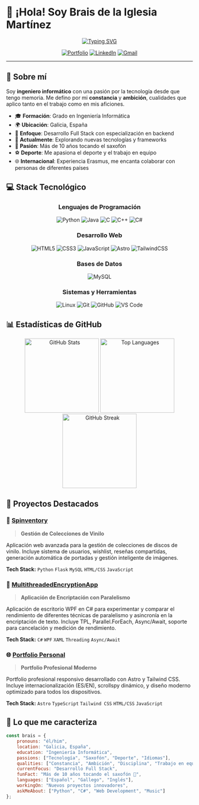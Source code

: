 # 👋 ¡Hola! Soy Brais de la Iglesia Martínez

<div align="center">

[![Typing SVG](https://readme-typing-svg.herokuapp.com?font=Fira+Code&size=30&pause=1000&color=00F5FF&center=true&vCenter=true&width=600&lines=Ingeniero+Inform%C3%A1tico;Desarrollador+Full+Stack;De+Galicia%2C+Espa%C3%B1a;Apasionado+por+la+tecnolog%C3%ADa)](https://git.io/typing-svg)

[![Portfolio](https://img.shields.io/badge/Portfolio-FF5722?style=for-the-badge&logo=todoist&logoColor=white)](https://tu-portfolio.vercel.app)
[![LinkedIn](https://img.shields.io/badge/LinkedIn-0077B5?style=for-the-badge&logo=linkedin&logoColor=white)](https://linkedin.com/in/braisdlim)
[![Gmail](https://img.shields.io/badge/Gmail-D14836?style=for-the-badge&logo=gmail&logoColor=white)](mailto:tu-email@gmail.com)

</div>

---

## 🚀 Sobre mí

Soy **ingeniero informático** con una pasión por la tecnología desde que tengo memoria. Me defino por mi **constancia** y **ambición**, cualidades que aplico tanto en el trabajo como en mis aficiones.

- 🎓 **Formación**: Grado en Ingeniería Informática
- 🌍 **Ubicación**: Galicia, España
- 🎯 **Enfoque**: Desarrollo Full Stack con especialización en backend
- 🌱 **Actualmente**: Explorando nuevas tecnologías y frameworks
- 🎷 **Pasión**: Más de 10 años tocando el saxofón
- ⚽ **Deporte**: Me apasiona el deporte y el trabajo en equipo
- 🌐 **Internacional**: Experiencia Erasmus, me encanta colaborar con personas de diferentes países

## 💻 Stack Tecnológico

<div align="center">

### Lenguajes de Programación
![Python](https://img.shields.io/badge/Python-3776AB?style=for-the-badge&logo=python&logoColor=white)
![Java](https://img.shields.io/badge/Java-ED8B00?style=for-the-badge&logo=openjdk&logoColor=white)
![C](https://img.shields.io/badge/C-00599C?style=for-the-badge&logo=c&logoColor=white)
![C++](https://img.shields.io/badge/C%2B%2B-00599C?style=for-the-badge&logo=c%2B%2B&logoColor=white)
![C#](https://img.shields.io/badge/C%23-239120?style=for-the-badge&logo=c-sharp&logoColor=white)

### Desarrollo Web
![HTML5](https://img.shields.io/badge/HTML5-E34F26?style=for-the-badge&logo=html5&logoColor=white)
![CSS3](https://img.shields.io/badge/CSS3-1572B6?style=for-the-badge&logo=css3&logoColor=white)
![JavaScript](https://img.shields.io/badge/JavaScript-F7DF1E?style=for-the-badge&logo=javascript&logoColor=black)
![Astro](https://img.shields.io/badge/Astro-FF5D01?style=for-the-badge&logo=astro&logoColor=white)
![TailwindCSS](https://img.shields.io/badge/Tailwind_CSS-38B2AC?style=for-the-badge&logo=tailwind-css&logoColor=white)

### Bases de Datos
![MySQL](https://img.shields.io/badge/MySQL-005C84?style=for-the-badge&logo=mysql&logoColor=white)

### Sistemas y Herramientas
![Linux](https://img.shields.io/badge/Linux-FCC624?style=for-the-badge&logo=linux&logoColor=black)
![Git](https://img.shields.io/badge/Git-F05032?style=for-the-badge&logo=git&logoColor=white)
![GitHub](https://img.shields.io/badge/GitHub-100000?style=for-the-badge&logo=github&logoColor=white)
![VS Code](https://img.shields.io/badge/VS_Code-007ACC?style=for-the-badge&logo=visual-studio-code&logoColor=white)

</div>

## 📊 Estadísticas de GitHub

<div align="center">
  <img src="https://github-readme-stats.vercel.app/api?username=Braisdlim&show_icons=true&theme=tokyonight&hide_border=true&count_private=true" alt="GitHub Stats" height="200"/>
  <img src="https://github-readme-stats.vercel.app/api/top-langs/?username=Braisdlim&layout=compact&theme=tokyonight&hide_border=true" alt="Top Languages" height="200"/>
</div>

<div align="center">
  <img src="https://github-readme-streak-stats.herokuapp.com/?user=Braisdlim&theme=tokyonight&hide_border=true" alt="GitHub Streak" height="200"/>
</div>

## 🚀 Proyectos Destacados

### 🎵 [Spinventory](https://github.com/Braisdlim/Spinventory)
> **Gestión de Colecciones de Vinilo**

Aplicación web avanzada para la gestión de colecciones de discos de vinilo. Incluye sistema de usuarios, wishlist, reseñas compartidas, generación automática de portadas y gestión inteligente de imágenes.

**Tech Stack:** `Python` `Flask` `MySQL` `HTML/CSS` `JavaScript`

### 🔐 [MultithreadedEncryptionApp](https://github.com/Braisdlim/MultithreadedEncryptionApp)
> **Aplicación de Encriptación con Paralelismo**

Aplicación de escritorio WPF en C# para experimentar y comparar el rendimiento de diferentes técnicas de paralelismo y asincronía en la encriptación de texto. Incluye TPL, Parallel.ForEach, Async/Await, soporte para cancelación y medición de rendimiento.

**Tech Stack:** `C#` `WPF` `XAML` `Threading` `Async/Await`

### 🌐 [Portfolio Personal](https://github.com/Braisdlim/Portfolio_Brais)
> **Portfolio Profesional Moderno**

Portfolio profesional responsivo desarrollado con Astro y Tailwind CSS. Incluye internacionalización (ES/EN), scrollspy dinámico, y diseño moderno optimizado para todos los dispositivos.

**Tech Stack:** `Astro` `TypeScript` `Tailwind CSS` `HTML/CSS` `JavaScript`

## 🎯 Lo que me caracteriza

```javascript
const brais = {
    pronouns: "él/him",
    location: "Galicia, España",
    education: "Ingeniería Informática",
    passions: ["Tecnología", "Saxofón", "Deporte", "Idiomas"],
    qualities: ["Constancia", "Ambición", "Disciplina", "Trabajo en equipo"],
    currentFocus: "Desarrollo Full Stack",
    funFact: "Más de 10 años tocando el saxofón 🎷",
    languages: ["Español", "Gallego", "Inglés"],
    workingOn: "Nuevos proyectos innovadores",
    askMeAbout: ["Python", "C#", "Web Development", "Music"]
};
